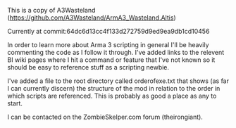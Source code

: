 This is a copy of A3Wasteland (https://github.com/A3Wasteland/ArmA3_Wasteland.Altis)

Currently at commit:64dc6d13cc4f133d272759d9ed9ea9db1cd10456

In order to learn more about Arma 3 scripting in general I'll be heavily commenting the code
as I follow it through. I've added links to the relevent BI wiki pages where I hit a command or
feature that I've not known so it should be easy to reference stuff as a scripting newbie.

I've added a file to the root directory called orderofexe.txt that shows (as far I can currently discern)
the structure of the mod in relation to the order in which scripts are referenced. This is probably as good 
a place as any to start.

I can be contacted on the ZombieSkelper.com forum (theirongiant).


